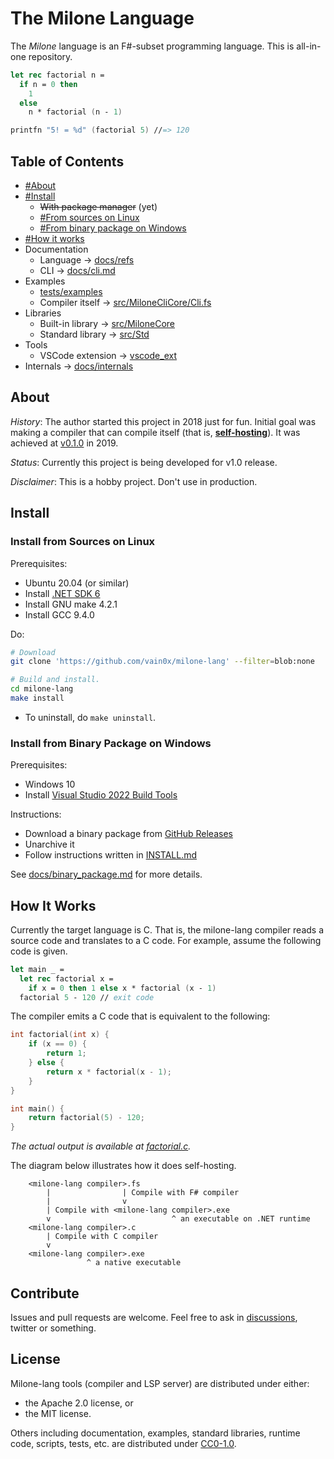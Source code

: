 # The Milone Language

The *Milone* language is an F#-subset programming language. This is all-in-one repository.

```fsharp
let rec factorial n =
  if n = 0 then
    1
  else
    n * factorial (n - 1)

printfn "5! = %d" (factorial 5) //=> 120
```

## Table of Contents

- [#About](#about)
- [#Install](#install)
    - ~~With package manager~~ (yet)
    - [#From sources on Linux](#install-from-sources-on-linux)
    - [#From binary package on Windows](#install-from-binary-package-on-windows)
- [#How it works](#how-it-works)
- Documentation
    - Language -> [docs/refs](docs/refs)
    - CLI -> [docs/cli.md](docs/cli.md)
- Examples
    - [tests/examples](tests/examples)
    - Compiler itself -> [src/MiloneCliCore/Cli.fs](src/MiloneCliCore/Cli.fs)
- Libraries
    - Built-in library -> [src/MiloneCore](src/MiloneCore)
    - Standard library -> [src/Std](src/Std)
- Tools
    - VSCode extension -> [vscode_ext](vscode_ext)
- Internals -> [docs/internals](docs/internals)

## About

*History*:
The author started this project in 2018 just for fun. Initial goal was making a compiler that can compile itself (that is, **[self-hosting](https://en.wikipedia.org/wiki/Self-hosting)**). It was achieved at [v0.1.0](https://github.com/vain0x/milone-lang/tree/v0.1.0) in 2019.

*Status*: Currently this project is being developed for v1.0 release.

*Disclaimer*:
This is a hobby project. Don't use in production.

## Install

### Install from Sources on Linux

Prerequisites:

- Ubuntu 20.04 (or similar)
- Install [.NET SDK 6](https://dotnet.microsoft.com/download/dotnet/6.0)
- Install GNU make 4.2.1
- Install GCC 9.4.0

Do:

```sh
# Download
git clone 'https://github.com/vain0x/milone-lang' --filter=blob:none

# Build and install.
cd milone-lang
make install
```

- To uninstall, do `make uninstall`.

### Install from Binary Package on Windows

Prerequisites:

- Windows 10
- Install [Visual Studio 2022 Build Tools](https://visualstudio.microsoft.com/ja/downloads/?q=build+tools#build-tools-for-visual-studio-2022)

Instructions:

- Download a binary package from [GitHub Releases](https://github.com/vain0x/milone-lang/releases)
- Unarchive it
- Follow instructions written in [INSTALL.md](src/MyBuildTool/assets/INSTALL.md)

See [docs/binary_package.md](docs/binary_package.md) for more details.

## How It Works

Currently the target language is C. That is, the milone-lang compiler reads a source code and translates to a C code. For example, assume the following code is given.

```fsharp
let main _ =
  let rec factorial x =
    if x = 0 then 1 else x * factorial (x - 1)
  factorial 5 - 120 // exit code
```

The compiler emits a C code that is equivalent to the following:

```c
int factorial(int x) {
    if (x == 0) {
        return 1;
    } else {
        return x * factorial(x - 1);
    }
}

int main() {
    return factorial(5) - 120;
}
```

*The actual output is available at [factorial.c](tests/examples/factorial/factorial.c).*

The diagram below illustrates how it does self-hosting.

```
    <milone-lang compiler>.fs
        |                | Compile with F# compiler
        |                v
        | Compile with <milone-lang compiler>.exe
        v                           ^ an executable on .NET runtime
    <milone-lang compiler>.c
        | Compile with C compiler
        v
    <milone-lang compiler>.exe
                 ^ a native executable
```

## Contribute

Issues and pull requests are welcome.
Feel free to ask in [discussions](https://github.com/vain0x/milone-lang/discussions/4), twitter or something.

## License

Milone-lang tools (compiler and LSP server) are distributed under either:

- the Apache 2.0 license, or
- the MIT license.

Others including documentation, examples, standard libraries, runtime code, scripts, tests, etc. are distributed under [CC0-1.0](https://creativecommons.org/publicdomain/zero/1.0/).
